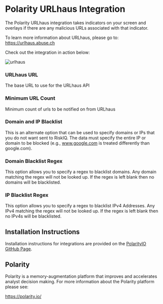 # Polarity URLhaus Integration

The Polarity URLhaus integration takes indicators on your screen and overlays if there are any malicious URLs associated with that indicator.

To learn more information about URLhaus, please go to: https://urlhaus.abuse.ch

Check out the integration in action below:

![urlhaus](https://user-images.githubusercontent.com/22529325/59939394-cddca100-9425-11e9-9c79-79bb94564ada.gif)

### URLhaus URL
The base URL to use for the URLhaus API

### Minimum URL Count
Minimum count of urls to be notified on from URLhaus

### Domain and IP Blacklist

This is an alternate option that can be used to specify domains or IPs that you do not want sent to RiskIQ.  The data must specify the entire IP or domain to be blocked (e.g., www.google.com is treated differently than google.com).

### Domain Blacklist Regex

This option allows you to specify a regex to blacklist domains.  Any domain matching the regex will not be looked up.  If the regex is left blank then no domains will be blacklisted.

### IP Blacklist Regex

This option allows you to specify a regex to blacklist IPv4 Addresses.  Any IPv4 matching the regex will not be looked up.  If the regex is left blank then no IPv4s will be blacklisted.

## Installation Instructions

Installation instructions for integrations are provided on the [PolarityIO GitHub Page](https://polarityio.github.io/).

## Polarity

Polarity is a memory-augmentation platform that improves and accelerates analyst decision making.  For more information about the Polarity platform please see:

https://polarity.io/
